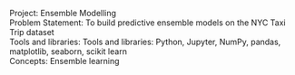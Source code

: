 Project: Ensemble Modelling               
Problem Statement: To build predictive ensemble models on the NYC Taxi Trip dataset                           
Tools and libraries: Tools and libraries: Python, Jupyter, NumPy, pandas, matplotlib, seaborn, scikit learn           
Concepts: Ensemble learning                       
